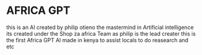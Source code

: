 # AFRICA GPT

this is an AI created by philip otieno the mastermind in Artificial intelligence
its created under the Shop za africa Team as philip is the lead creater
this is the first Africa GPT AI made in kenya to assist locals to do reasearch and etc

